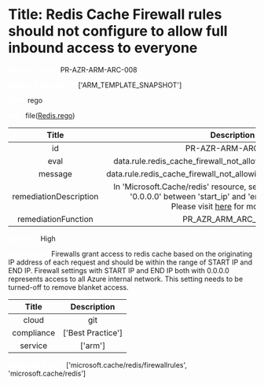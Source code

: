 



# Title: Redis Cache Firewall rules should not configure to allow full inbound access to everyone


***<font color="white">Master Test Id:</font>*** PR-AZR-ARM-ARC-008

***<font color="white">Master Snapshot Id:</font>*** ['ARM_TEMPLATE_SNAPSHOT']

***<font color="white">type:</font>*** rego

***<font color="white">rule:</font>*** file([Redis.rego])  
  
  
  
  

|Title|Description|
| :---: | :---: |
|id|PR-AZR-ARM-ARC-008|
|eval|data.rule.redis_cache_firewall_not_allowing_full_inbound_access|
|message|data.rule.redis_cache_firewall_not_allowing_full_inbound_access_err|
|remediationDescription|In 'Microsoft.Cache/redis' resource, set valid ip range other then '0.0.0.0' between 'start_ip' and 'end_ip' to fix the issue.<br>Please visit <a href='https://docs.microsoft.com/en-us/azure/templates/microsoft.cache/redis' target='_blank'>here</a> for more details.|
|remediationFunction|PR_AZR_ARM_ARC_008.py|


***<font color="white">Severity:</font>*** High

***<font color="white">Description:</font>*** Firewalls grant access to redis cache based on the originating IP address of each request and should be within the range of START IP and END IP. Firewall settings with START IP and END IP both with 0.0.0.0 represents access to all Azure internal network. This setting needs to be turned-off to remove blanket access.  
  
  

|Title|Description|
| :---: | :---: |
|cloud|git|
|compliance|['Best Practice']|
|service|['arm']|


***<font color="white">Resource Types:</font>*** ['microsoft.cache/redis/firewallrules', 'microsoft.cache/redis']


[Redis.rego]: https://github.com/prancer-io/prancer-compliance-test/tree/master/azure/iac/Redis.rego
